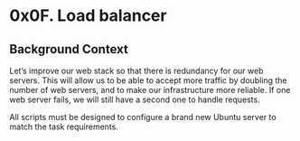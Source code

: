 # 0x0F. Load balancer

## Background Context
Let’s improve our web stack so that there is redundancy for our web servers. This will allow us to be able to accept more traffic by doubling the number of web servers, and to make our infrastructure more reliable. If one web server fails, we will still have a second one to handle requests.

All scripts must be designed to configure a brand new Ubuntu server to match the task requirements.
